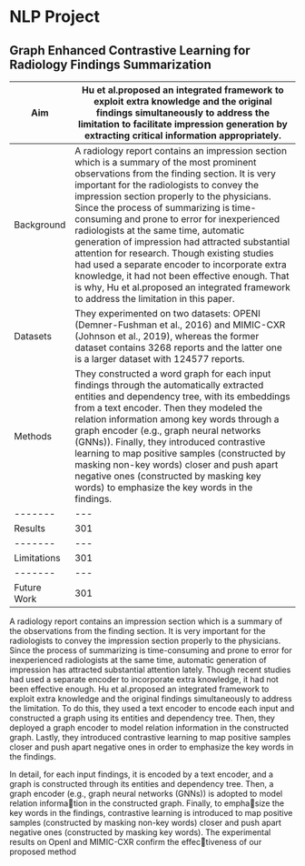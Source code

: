 # NLP Project

## Graph Enhanced Contrastive Learning for Radiology Findings Summarization

| Aim | Hu et al.proposed an integrated framework to exploit extra knowledge and the original findings simultaneously to address the limitation to facilitate impression generation by extracting critical information appropriately.| 
| ------- | --- | 
| Background | A radiology report contains an impression section which is a summary of the most prominent observations from the finding section. It is very important for the radiologists to convey the impression section properly to the physicians. Since the process of summarizing is time-consuming and prone to error for inexperienced radiologists at the same time, automatic generation of impression had attracted substantial attention for research. Though existing studies had used a separate encoder to incorporate extra knowledge, it had not been effective enough. That is why, Hu et al.proposed an integrated framework to address the limitation in this paper. | 
| Datasets | They experimented on two datasets: OPENI (Demner-Fushman et al., 2016) and MIMIC-CXR (Johnson et al., 2019), whereas the former dataset contains 3268 reports and the latter one is a larger dataset with 124577 reports. | 
| Methods | They constructed a word graph for each input findings through the automatically extracted entities and dependency tree, with its embeddings from a text encoder. Then they modeled the relation information among key words through a graph encoder (e.g., graph neural networks (GNNs)). Finally, they introduced contrastive learning to map positive samples (constructed by masking non-key words) closer and push apart negative ones (constructed by masking key words) to emphasize the key words in the findings. | 
| ------- | --- | 
| Results| 301 | 
| ------- | --- |
| Limitations | 301 | 
| ------- | --- | 
| Future Work | 301 | 


A radiology report contains an impression section which is a summary of the observations from the finding section. It is very important for the radiologists to convey the impression section properly to the physicians. Since the process of summarizing is time-consuming and prone to error for inexperienced radiologists at the same time, automatic generation of impression has attracted substantial attention lately. Though recent studies had used a separate encoder to incorporate extra knowledge, it had not been effective enough. Hu et al.proposed an integrated framework to exploit extra knowledge and the original findings simultaneously to address the limitation. To do this, they used a text encoder to encode each input and constructed a graph using its entities and dependency tree. Then, they deployed a graph encoder to model relation information in the constructed graph. Lastly, they introduced contrastive learning to map positive samples closer and push apart negative ones in order to emphasize the key words in the findings.



In detail, for each input findings, it is encoded
by a text encoder, and a graph is constructed
through its entities and dependency tree. Then,
a graph encoder (e.g., graph neural networks
(GNNs)) is adopted to model relation information in the constructed graph. Finally, to emphasize the key words in the findings, contrastive
learning is introduced to map positive samples
(constructed by masking non-key words) closer
and push apart negative ones (constructed by
masking key words). The experimental results
on OpenI and MIMIC-CXR confirm the effectiveness of our proposed method
